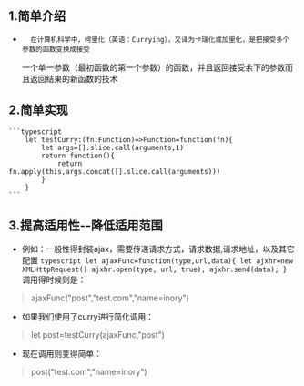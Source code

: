 ## 1.简单介绍

-       在计算机科学中，柯里化（英语：Currying），又译为卡瑞化或加里化，是把接受多个参数的函数变换成接受  
    一个单一参数（最初函数的第一个参数）的函数，并且返回接受余下的参数而且返回结果的新函数的技术

## 2.简单实现
    ```typescript
        let testCurry:(fn:Function)=>Function=function(fn){
            let args=[].slice.call(arguments,1)
            return function(){
                return fn.apply(this,args.concat([].slice.call(arguments)))
            }
        }
    ```
## 3.提高适用性--降低适用范围
-    例如：一般性得封装ajax，需要传递请求方式，请求数据,请求地址，以及其它配置
    ```typescript
        let ajaxFunc=function(type,url,data){
            let ajxhr=new XMLHttpRequest()
            ajxhr.open(type, url, true);
            ajxhr.send(data);
        }
    ```
    调用得时候则是：
>    ajaxFunc("post","test.com","name=inory")
-    如果我们使用了curry进行简化调用：
>    let post=testCurry(ajaxFunc,"post")
-    现在调用则变得简单：
>    post("test.com","name=inory")